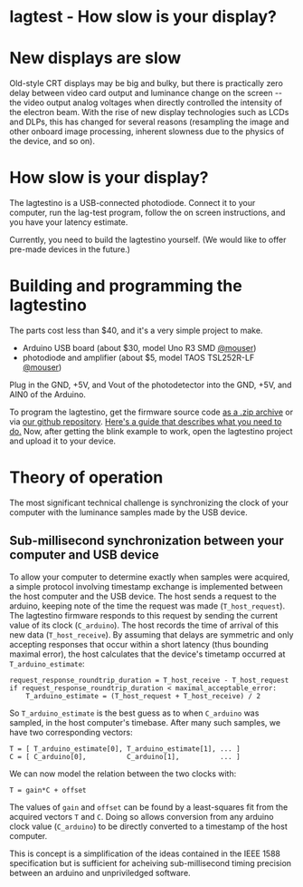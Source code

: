 lagtest - How slow is your display?
===================================

New displays are slow
=====================

Old-style CRT displays may be big and bulky, but there is practically
zero delay between video card output and luminance change on the
screen -- the video output analog voltages when directly controlled
the intensity of the electron beam. With the rise of new display
technologies such as LCDs and DLPs, this has changed for several
reasons (resampling the image and other onboard image processing,
inherent slowness due to the physics of the device, and so on).

How slow is your display?
=========================

The lagtestino is a USB-connected photodiode. Connect it to your
computer, run the lag-test program, follow the on screen instructions,
and you have your latency estimate.

Currently, you need to build the lagtestino yourself. (We would like
to offer pre-made devices in the future.)

Building and programming the lagtestino
=======================================

The parts cost less than $40, and it's a very simple project to make. 

 * Arduino USB board (about $30, model Uno R3 SMD [@mouser](http://www2.mouser.com/ProductDetail/Arduino/A000073/?qs=8PMfw1Pw72XWXcmEu0o8%2fg1FF4%252btE0PZ6yLj4ZrSrAoo7OhNftgfdw%3d%3d))
 * photodiode and amplifier (about $5, model TAOS TSL252R-LF [@mouser](http://www2.mouser.com/ProductDetail/TAOS/TSL252R-LF/?qs=Ppq%252bQS%252b9qgLR5SNs1yN%252b2XDN8BMyJvUu))

Plug in the GND, +5V, and Vout of the photodetector into the GND, +5V,
and AIN0 of the Arduino.

To program the lagtestino, get the firmware source code [as a .zip
archive](https://github.com/strawlab/lagtest/zipball/master) or via
[our github repository](http://github.com/strawlab/lagtest). [Here's a
guide that describes what you need to
do.](http://arduino.cc/it/Guide/Windows) Now, after getting the blink
example to work, open the lagtestino project and upload it to your
device.

Theory of operation
===================

The most significant technical challenge is synchronizing the clock of
your computer with the luminance samples made by the USB device.

Sub-millisecond synchronization between your computer and USB device
--------------------------------------------------------------------

To allow your computer to determine exactly when samples were
acquired, a simple protocol involving timestamp exchange is
implemented between the host computer and the USB device. The host
sends a request to the arduino, keeping note of the time the request
was made (`T_host_request`). The lagtestino firmware responds to this
request by sending the current value of its clock (`C_arduino`). The
host records the time of arrival of this new data
(`T_host_receive`). By assuming that delays are symmetric and only
accepting responses that occur within a short latency (thus bounding
maximal error), the host calculates that the device's timetamp
occurred at `T_arduino_estimate`:

    request_response_roundtrip_duration = T_host_receive - T_host_request
    if request_response_roundtrip_duration < maximal_acceptable_error:
        T_arduino_estimate = (T_host_request + T_host_receive) / 2

So `T_arduino_estimate` is the best guess as to when `C_arduino` was
sampled, in the host computer's timebase. After many such samples, we
have two corresponding vectors:

    T = [ T_arduino_estimate[0], T_arduino_estimate[1], ... ]
    C = [ C_arduino[0],          C_arduino[1],          ... ]

We can now model the relation between the two clocks with:

    T = gain*C + offset

The values of `gain` and `offset` can be found by a least-squares fit
from the acquired vectors `T` and `C`. Doing so allows conversion from
any arduino clock value (`C_arduino`) to be directly converted to a
timestamp of the host computer.

This is concept is a simplification of the ideas contained in the IEEE
1588 specification but is sufficient for acheiving sub-millisecond
timing precision between an arduino and unpriviledged software.
